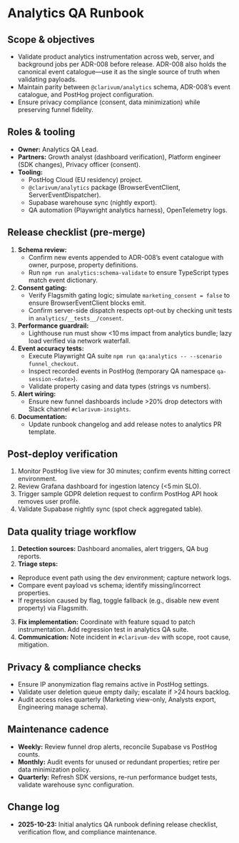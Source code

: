 # Analytics QA Runbook

## Scope & objectives
- Validate product analytics instrumentation across web, server, and background jobs per ADR-008 before release. ADR-008 also holds the canonical event catalogue—use it as the single source of truth when validating payloads.
- Maintain parity between `@clarivum/analytics` schema, ADR-008’s event catalogue, and PostHog project configuration.
- Ensure privacy compliance (consent, data minimization) while preserving funnel fidelity.

## Roles & tooling
- **Owner:** Analytics QA Lead.
- **Partners:** Growth analyst (dashboard verification), Platform engineer (SDK changes), Privacy officer (consent).
- **Tooling:**
  - PostHog Cloud (EU residency) project.
  - `@clarivum/analytics` package (BrowserEventClient, ServerEventDispatcher).
  - Supabase warehouse sync (nightly export).
  - QA automation (Playwright analytics harness), OpenTelemetry logs.

## Release checklist (pre-merge)
1. **Schema review:**
   - Confirm new events appended to ADR-008’s event catalogue with owner, purpose, property definitions.
   - Run `npm run analytics:schema-validate` to ensure TypeScript types match event dictionary.
2. **Consent gating:**
   - Verify Flagsmith gating logic; simulate `marketing_consent = false` to ensure BrowserEventClient blocks emit.
   - Confirm server-side dispatch respects opt-out by checking unit tests in `analytics/__tests__/consent`.
3. **Performance guardrail:**
   - Lighthouse run must show <10 ms impact from analytics bundle; lazy load verified via network waterfall.
4. **Event accuracy tests:**
   - Execute Playwright QA suite `npm run qa:analytics -- --scenario funnel_checkout`.
   - Inspect recorded events in PostHog (temporary QA namespace `qa-session-<date>`).
   - Validate property casing and data types (strings vs numbers).
5. **Alert wiring:**
   - Ensure new funnel dashboards include >20% drop detectors with Slack channel `#clarivum-insights`.
6. **Documentation:**
   - Update runbook changelog and add release notes to analytics PR template.

## Post-deploy verification
1. Monitor PostHog live view for 30 minutes; confirm events hitting correct environment.
2. Review Grafana dashboard for ingestion latency (<5 min SLO).
3. Trigger sample GDPR deletion request to confirm PostHog API hook removes user profile.
4. Validate Supabase nightly sync (spot check aggregated table).

## Data quality triage workflow
1. **Detection sources:** Dashboard anomalies, alert triggers, QA bug reports.
2. **Triage steps:**
  - Reproduce event path using the dev environment; capture network logs.
   - Compare event payload vs schema; identify missing/incorrect properties.
   - If regression caused by flag, toggle fallback (e.g., disable new event property) via Flagsmith.
3. **Fix implementation:** Coordinate with feature squad to patch instrumentation. Add regression test in analytics QA suite.
4. **Communication:** Note incident in `#clarivum-dev` with scope, root cause, mitigation.

## Privacy & compliance checks
- Ensure IP anonymization flag remains active in PostHog settings.
- Validate user deletion queue empty daily; escalate if >24 hours backlog.
- Audit access roles quarterly (Marketing view-only, Analysts export, Engineering manage schema).

## Maintenance cadence
- **Weekly:** Review funnel drop alerts, reconcile Supabase vs PostHog counts.
- **Monthly:** Audit events for unused or redundant properties; retire per data minimization policy.
- **Quarterly:** Refresh SDK versions, re-run performance budget tests, validate warehouse sync configuration.

## Change log
- **2025-10-23:** Initial analytics QA runbook defining release checklist, verification flow, and compliance maintenance.
